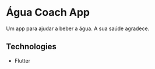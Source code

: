 # Água Coach App

Um app para ajudar a beber a água. A sua saúde agradece.

## Technologies

- Flutter
